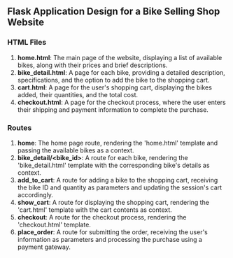 ## Flask Application Design for a Bike Selling Shop Website

### HTML Files

1. **home.html**: The main page of the website, displaying a list of available bikes, along with their prices and brief descriptions.
2. **bike_detail.html**: A page for each bike, providing a detailed description, specifications, and the option to add the bike to the shopping cart.
3. **cart.html**: A page for the user's shopping cart, displaying the bikes added, their quantities, and the total cost.
4. **checkout.html**: A page for the checkout process, where the user enters their shipping and payment information to complete the purchase.

### Routes

1. **home**: The home page route, rendering the 'home.html' template and passing the available bikes as a context.
2. **bike_detail/<bike_id>**: A route for each bike, rendering the 'bike_detail.html' template with the corresponding bike's details as context.
3. **add_to_cart**: A route for adding a bike to the shopping cart, receiving the bike ID and quantity as parameters and updating the session's cart accordingly.
4. **show_cart**: A route for displaying the shopping cart, rendering the 'cart.html' template with the cart contents as context.
5. **checkout**: A route for the checkout process, rendering the 'checkout.html' template.
6. **place_order**: A route for submitting the order, receiving the user's information as parameters and processing the purchase using a payment gateway.